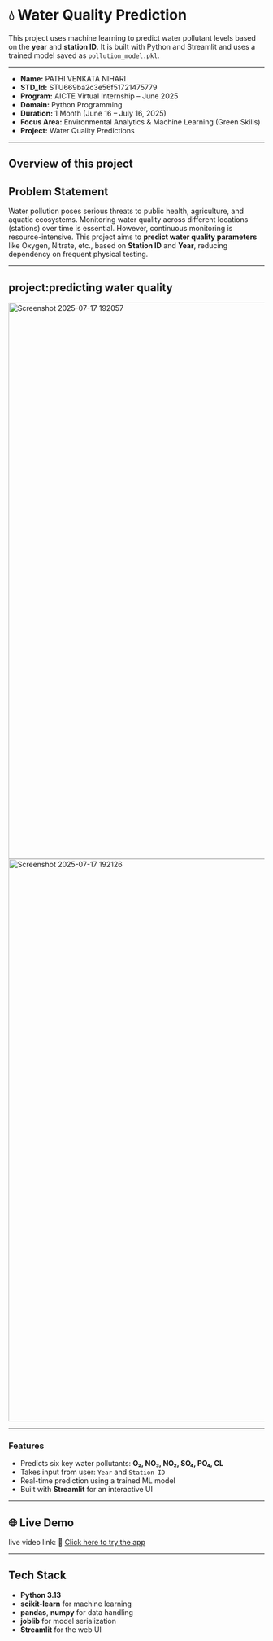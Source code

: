 # 💧 Water Quality Prediction 

This project uses machine learning to predict water pollutant levels based on the **year** and **station ID**. It is built with Python and Streamlit and uses a trained model saved as `pollution_model.pkl`.

---

- **Name:** PATHI VENKATA NIHARI
- **STD_Id:** STU669ba2c3e56f51721475779
- **Program:** AICTE Virtual Internship – June 2025
- **Domain:** Python Programming
- **Duration:** 1 Month (June 16 – July 16, 2025)
- **Focus Area:** Environmental Analytics & Machine Learning (Green Skills)
- **Project:** Water Quality Predictions

---

## Overview of this project

##  Problem Statement

Water pollution poses serious threats to public health, agriculture, and aquatic ecosystems. Monitoring water quality across different locations (stations) over time is essential. However, continuous monitoring is resource-intensive. This project aims to **predict water quality parameters** like Oxygen, Nitrate, etc., based on **Station ID** and **Year**, reducing dependency on frequent physical testing.

---


## project:predicting water quality

<img width="1919" height="1094" alt="Screenshot 2025-07-17 192057" src="https://github.com/user-attachments/assets/b096f99d-821f-4961-bf22-0fa516783154" />
<img width="1903" height="1106" alt="Screenshot 2025-07-17 192126" src="https://github.com/user-attachments/assets/df6e28ca-0267-4793-bcbd-9819ed764cc7" />

---

###  Features

- Predicts six key water pollutants: **O₂, NO₃, NO₂, SO₄, PO₄, CL**
- Takes input from user: `Year` and `Station ID`
- Real-time prediction using a trained ML model
- Built with **Streamlit** for an interactive UI
---

## 🌐 Live Demo 

 live video link:
🔗 [Click here to try the app](https://github.com/user-attachments/assets/74bcc27a-d6f1-4328-9748-ac743cd71061)

---

##  Tech Stack

- **Python 3.13**
- **scikit-learn** for machine learning
- **pandas**, **numpy** for data handling
- **joblib** for model serialization
- **Streamlit** for the web UI

